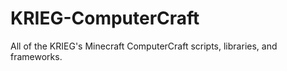 # KRIEG-ComputerCraft
All of the KRIEG's Minecraft ComputerCraft scripts, libraries, and frameworks.
